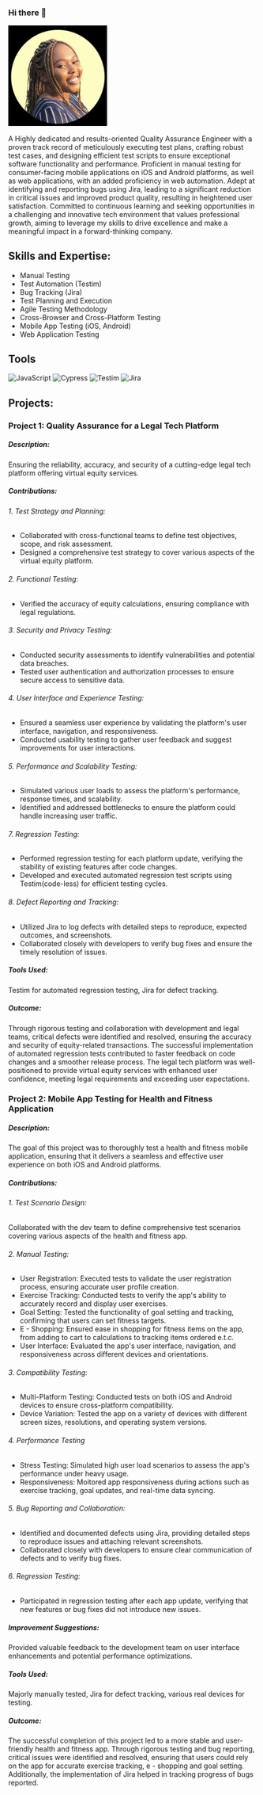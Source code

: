 ### Hi there 👋



<img src="IMG_8168.jpg" alt="drawing" width="200"/>


<!-- ![Alt Text](IMG_8168.jpg) -->


A Highly dedicated and results-oriented Quality Assurance Engineer with a proven track record of meticulously executing test plans, crafting robust test cases, and designing efficient test scripts to ensure exceptional software functionality and performance. Proficient in manual testing for consumer-facing mobile applications on iOS and Android platforms, as well as web applications, with an added proficiency in web automation. Adept at identifying and reporting bugs using Jira, leading to a significant reduction in critical issues and improved product quality, resulting in heightened user satisfaction. Committed to continuous learning and seeking opportunities in a challenging and innovative tech environment that values professional growth, aiming to leverage my skills to drive excellence and make a meaningful impact in a forward-thinking company.

## Skills and Expertise: 

- Manual Testing 
- Test Automation (Testim) 
- Bug Tracking (Jira)
- Test Planning and Execution 
- Agile Testing Methodology 
- Cross-Browser and Cross-Platform Testing 
- Mobile App Testing (iOS, Android)
- Web Application Testing

## Tools
![JavaScript](https://img.shields.io/badge/javascript-%23323330.svg?style=for-the-badge&logo=javascript&logoColor=%23F7DF1E)
![Cypress](https://img.shields.io/badge/Cypress-%23EF4222.svg?style=for-the-badge&logo=cypress&logoColor=white)
![Testim](https://img.shields.io/badge/testim-%230769AD.svg?style=for-the-badge&logo=jquery&logoColor=white)
![Jira](https://img.shields.io/badge/jira-%23ED8B00.svg?style=for-the-badge&logo=jira&logoColor=white)

## Projects:

### Project 1: Quality Assurance for a Legal Tech Platform

##### Description: 
Ensuring the reliability, accuracy, and security of a cutting-edge legal tech platform offering virtual equity services.

##### Contributions:

###### 1. Test Strategy and Planning:
  - Collaborated with cross-functional teams to define test objectives, scope, and risk assessment.
  - Designed a comprehensive test strategy to cover various aspects of the virtual equity platform.

###### 2. Functional Testing:
  - Verified the accuracy of equity calculations, ensuring compliance with legal regulations.

###### 3. Security and Privacy Testing:
  - Conducted security assessments to identify vulnerabilities and potential data breaches.
  - Tested user authentication and authorization processes to ensure secure access to sensitive data.

###### 4. User Interface and Experience Testing:
  - Ensured a seamless user experience by validating the platform's user interface, navigation, and responsiveness.
  - Conducted usability testing to gather user feedback and suggest improvements for user interactions.

###### 5. Performance and Scalability Testing:
  - Simulated various user loads to assess the platform's performance, response times, and scalability.
  - Identified and addressed bottlenecks to ensure the platform could handle increasing user traffic.

###### 7. Regression Testing:
  - Performed regression testing for each platform update, verifying the stability of existing features after code changes.
  - Developed and executed automated regression test scripts using Testim(code-less) for efficient testing cycles.

###### 8. Defect Reporting and Tracking:
  - Utilized Jira to log defects with detailed steps to reproduce, expected outcomes, and screenshots.
  - Collaborated closely with developers to verify bug fixes and ensure the timely resolution of issues.

##### Tools Used: 
Testim for automated regression testing, Jira for defect tracking.

##### Outcome:
Through rigorous testing and collaboration with development and legal teams, critical defects were identified and resolved, ensuring the accuracy and security of equity-related transactions. The successful implementation of automated regression tests contributed to faster feedback on code changes and a smoother release process. The legal tech platform was well-positioned to provide virtual equity services with enhanced user confidence, meeting legal requirements and exceeding user expectations.

### Project 2: Mobile App Testing for Health and Fitness Application 

##### Description: 
The goal of this project was to thoroughly test a health and fitness mobile application, ensuring that it delivers a seamless and effective user experience on both iOS and Android platforms.

##### Contributions:

###### 1. Test Scenario Design: 
Collaborated with the dev team to define comprehensive test scenarios covering various aspects of the health and fitness app.

###### 2. Manual Testing:

-  User Registration: 
 Executed tests to validate the user registration process, ensuring accurate user profile creation.
-  Exercise Tracking:
 Conducted tests to verify the app's ability to accurately record and display user exercises.
-  Goal Setting:
Tested the functionality of goal setting and tracking, confirming that users can set fitness targets.
-  E - Shopping:
Ensured ease in shopping for fitness items on the app, from adding to cart to calculations to tracking items ordered e.t.c.
-  User Interface: 
Evaluated the app's user interface, navigation, and responsiveness across different devices and orientations.

###### 3. Compatibility Testing:

-  Multi-Platform Testing: 
Conducted tests on both iOS and Android devices to ensure cross-platform compatibility.
-  Device Variation: 
Tested the app on a variety of devices with different screen sizes, resolutions, and operating system versions.

###### 4.  Performance Testing

-  Stress Testing: 
Simulated high user load scenarios to assess the app's performance under heavy usage.
-  Responsiveness: 
 Moitored app responsiveness during actions such as exercise tracking, goal updates, and real-time data syncing.

###### 5. Bug Reporting and Collaboration:

 -  Identified and documented defects using Jira, providing detailed steps to reproduce issues and attaching relevant screenshots.
 -   Collaborated closely with developers to ensure clear communication of defects and to verify bug fixes.

###### 6. Regression Testing:

 -  Participated in regression testing after each app update, verifying that new features or bug fixes did not introduce new issues.

##### Improvement Suggestions:

Provided valuable feedback to the development team on user interface enhancements and potential performance optimizations.

##### Tools Used: 
Majorly manually tested, Jira for defect tracking, various real devices for testing.

##### Outcome:
The successful completion of this project led to a more stable and user-friendly health and fitness app. Through rigorous testing and bug reporting, critical issues were identified and resolved, ensuring that users could rely on the app for accurate exercise tracking, e - shopping and goal setting. Additionally, the implementation of Jira helped in tracking progress of bugs reported.

<!--
**Ogechi-Ugbor/Ogechi-Ugbor** is a ✨ _special_ ✨ repository because its `README.md` (this file) appears on your GitHub profile.

Here are some ideas to get you started:

- 🔭 I’m currently working on ...
- 🌱 I’m currently learning ...
- 👯 I’m looking to collaborate on ...
- 🤔 I’m looking for help with ...
- 💬 Ask me about ...
- 📫 How to reach me: ...
- 😄 Pronouns: ...
- ⚡ Fun fact: ...
-->
